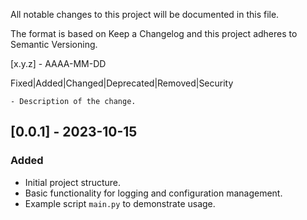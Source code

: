 All notable changes to this project will be documented in this file.

The format is based on Keep a Changelog
and this project adheres to Semantic Versioning.

[x.y.z] - AAAA-MM-DD

Fixed|Added|Changed|Deprecated|Removed|Security

    - Description of the change.

## [0.0.1] - 2023-10-15

### Added
- Initial project structure.
- Basic functionality for logging and configuration management.
- Example script `main.py` to demonstrate usage.